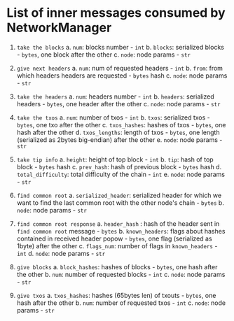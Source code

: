 # List of inner messages consumed by NetworkManager


1. `take the blocks` 
 a. `num`: blocks number - `int`
 b. `blocks`: serialized blocks - `bytes`, one block after the other
 c. `node`: node params - `str`

2. `give next headers`
 a. `num`: num of requested headers - `int`
 b. `from`: from which headers headers are requested - `bytes` hash
 c. `node`: node params - `str`

3. `take the headers`
 a. `num`: headers number - `int`
 b. `headers`: serialized headers - `bytes`, one header after the other
 c. `node`: node params - `str`

4. `take the txos`
 a. `num`: number of txos - `int`
 b. `txos`: serialized txos - `bytes`, one txo after the other
 c. `txos_hashes`: hashes of txos - `bytes`, one hash after the other
 d. `txos_lengths`: length of txos - `bytes`, one length (serialized as 2bytes big-endian) after the other
 e. `node`: node params - `str`

5. `take tip info`
 a. `height`: height of top block - `int`
 b. `tip`: hash of top block - `bytes` hash
 c. `prev_hash`: hash of previous block - `bytes` hash
 d. `total_difficulty`: total difficulty of the chain - `int`
 e. `node`: node params - `str`

6. `find common root`
 a. `serialized_header`: serialized header for which we want to find the last common root with the other node's chain - `bytes`
 b. `node`: node params - `str`

7. `find common root response`
 a. `header_hash` : hash of the header sent in `find common root` message - `bytes`
 b. `known_headers`: flags about hashes contained in received header popow - `bytes`, one flag (serialized as 1byte) after the other
 c. `flags_num`: number of flags in `known_headers` - `int`
 d. `node`: node params - `str`

8. `give blocks`
 a. `block_hashes`: hashes of blocks - `bytes`, one hash after the other
 b. `num`: number of requested blocks - `int`
 c. `node`: node params - `str`

9. `give txos`
 a. `txos_hashes`: hashes (65bytes len) of txouts - `bytes`, one hash after the other
 b. `num`: number of requested txos - `int`
 c. `node`: node params - `str`

